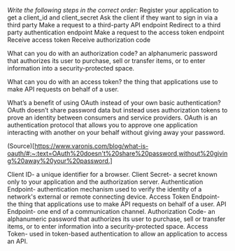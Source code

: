 *Write the following steps in the correct order:*
Register your application to get a client_id and client_secret
Ask the client if they want to sign in via a third party
Make a request to a third-party API endpoint
Redirect to a third party authentication endpoint
Make a request to the access token endpoint
Receive access token
Receive authorization code

What can you do with an authorization code?
an alphanumeric password that authorizes its user to purchase, sell or transfer items, or to enter information into a security-protected space.

What can you do with an access token?
the thing that applications use to make API requests on behalf of a user.

What’s a benefit of using OAuth instead of your own basic authentication?
OAuth doesn’t share password data but instead uses authorization tokens to prove an identity between consumers and service providers. OAuth is an authentication protocol that allows you to approve one application interacting with another on your behalf without giving away your password.

(Source)[https://www.varonis.com/blog/what-is-oauth/#:~:text=OAuth%20doesn't%20share%20password,without%20giving%20away%20your%20password.]


Client ID-  a unique identifier for a browser.
Client Secret- a secret known only to your application and the authorization server.
Authentication Endpoint- authentication mechanism used to verify the identity of a network's external or remote connecting device.
Access Token Endpoint- the thing that applications use to make API requests on behalf of a user.
API Endpoint- one end of a communication channel.
Authorization Code- an alphanumeric password that authorizes its user to purchase, sell or transfer items, or to enter information into a security-protected space.
Access Token- used in token-based authentication to allow an application to access an API.




